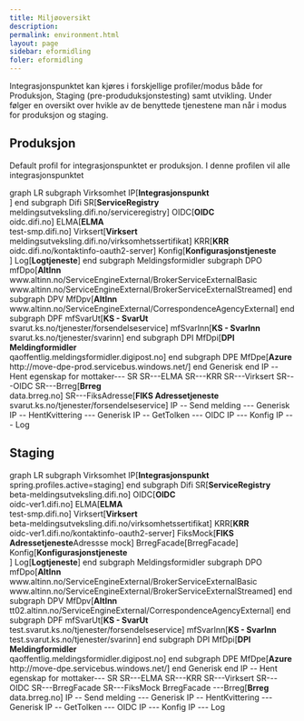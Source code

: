 ```yaml
---
title: Miljøoversikt
description: 
permalink: environment.html
layout: page
sidebar: eformidling
foler: eformidling
---
```


Integrasjonspunktet kan kjøres i forskjellige profiler/modus både for Produksjon, Staging (pre-produduksjonstesting) samt utvikling. Under følger en oversikt over hvikle av de benyttede tjenestene man når i modus for produksjon og staging.


## Produksjon

Default profil for integrasjonspunktet er produksjon. I denne profilen vil alle integrasjonspunktet 

<div class="mermaid">
graph LR 
    subgraph Virksomhet
        IP[<b>Integrasjonspunkt</b><br>]
    end
    subgraph Difi
        SR[<b>ServiceRegistry</b><br>meldingsutveksling.difi.no/serviceregistry]
        OIDC[<b>OIDC</b><br>oidc.difi.no]
        ELMA[<b>ELMA</b><br>test-smp.difi.no] 
        Virksert[<b>Virksert</b><br>meldingsutveksling.difi.no/virksomhetssertifikat] 
        KRR[<b>KRR</b><br>oidc.difi.no/kontaktinfo-oauth2-server]                 
        Konfig[<b>Konfigurasjonstjeneste</b><br>]
        Log[<b>Logtjeneste</b>]
    end
    subgraph Meldingsformidler
        subgraph DPO
        mfDpo[<b>AltInn</b><br>www.altinn.no/ServiceEngineExternal/BrokerServiceExternalBasic<br>www.altinn.no/ServiceEngineExternal/BrokerServiceExternalStreamed]
        end   
        subgraph DPV
        MfDpv[<b>AltInn</b><br>www.altinn.no/ServiceEngineExternal/CorrespondenceAgencyExternal]
        end
        subgraph DPF
        mfSvarUt[<b>KS - SvarUt</b><br>svarut.ks.no/tjenester/forsendelseservice]
        mfSvarInn[<b>KS - SvarInn</b><br>svarut.ks.no/tjenester/svarinn]
        end
        subgraph DPI
        MfDpi[<b>DPI Meldingformidler</b> <br>qaoffentlig.meldingsformidler.digipost.no]
        end
        subgraph DPE
        MfDpe[<b>Azure</b><br>http://move-dpe-prod.servicebus.windows.net/]
        end
        Generisk 
    end
    IP -- Hent egenskap for mottaker--- SR
    SR---ELMA
    SR---KRR
    SR---Virksert
    SR---OIDC
    SR---Brreg[<b>Brreg</b><br>data.brreg.no]
    SR---FiksAdresse[<b>FIKS Adressetjeneste</b><br>svarut.ks.no/tjenester/forsendelseservice]
    IP -- Send melding --- Generisk 
    IP -- HentKvittering --- Generisk 
    IP -- GetTolken --- OIDC
    IP --- Konfig
    IP --- Log
</div>

## Staging


<div class="mermaid">
graph LR 
    subgraph Virksomhet
        IP[<b>Integrasjonspunkt</b><br>spring.profiles.active=staging]
    end
    subgraph Difi
        SR[<b>ServiceRegistry</b><br>beta-meldingsutveksling.difi.no]
        OIDC[<b>OIDC</b><br>oidc-ver1.difi.no]
        ELMA[<b>ELMA</b><br>test-smp.difi.no] 
        Virksert[<b>Virksert</b><br>beta-meldingsutveksling.difi.no/virksomhetssertifikat] 
        KRR[<b>KRR</b><br>oidc-ver1.difi.no/kontaktinfo-oauth2-server] 
        FiksMock[<b>FIKS Adressetjeneste</b>Adressse mock]
        BrregFacade[BrregFacade]
        Konfig[<b>Konfigurasjonstjeneste</b><br>]
        Log[<b>Logtjeneste</b>]
    end
    subgraph Meldingsformidler
        subgraph DPO
        mfDpo[<b>AltInn</b><br>www.altinn.no/ServiceEngineExternal/BrokerServiceExternalBasic<br>www.altinn.no/ServiceEngineExternal/BrokerServiceExternalStreamed]
        end   
        subgraph DPV
        MfDpv[<b>AltInn</b><br>tt02.altinn.no/ServiceEngineExternal/CorrespondenceAgencyExternal]
        end
        subgraph DPF
        mfSvarUt[<b>KS - SvarUt</b><br>test.svarut.ks.no/tjenester/forsendelseservice]
        mfSvarInn[<b>KS - SvarInn</b><br>test.svarut.ks.no/tjenester/svarinn]
        end
        subgraph DPI
        MfDpi[<b>DPI Meldingformidler</b> <br>qaoffentlig.meldingsformidler.digipost.no]
        end
        subgraph DPE
        MfDpe[<b>Azure</b><br>http://move-dpe.servicebus.windows.net/]
        end
        Generisk 
    end
    IP -- Hent egenskap for mottaker--- SR
    SR---ELMA
    SR---KRR
    SR---Virksert
    SR---OIDC
    SR---BrregFacade
    SR---FiksMock
    BrregFacade ---Brreg[<b>Brreg</b><br>data.brreg.no]
    IP -- Send melding --- Generisk 
    IP -- HentKvittering --- Generisk 
    IP -- GetTolken --- OIDC
    IP --- Konfig
    IP --- Log

</div>

